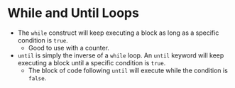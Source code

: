 # While and Until Loops

- The `while` construct will keep executing a block as long as a specific condition is `true`.
  - Good to use with a counter.
- `until` is simply the inverse of a `while` loop. An `until` keyword will keep executing a block until a specific condition is `true`.
  - The block of code following `until` will execute while the condition is `false`.